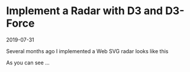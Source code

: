 # Implement a Radar with D3 and D3-Force
2019-07-31

Several months ago I implemented a Web SVG radar looks like this

As you can see ...
